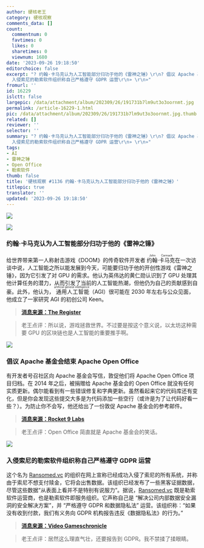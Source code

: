 ```yaml
---
author: 硬核老王
category: 硬核观察
comments_data: []
count:
  commentnum: 0
  favtimes: 0
  likes: 0
  sharetimes: 0
  viewnum: 1680
date: '2023-09-26 19:18:50'
editorchoice: false
excerpt: "? 约翰·卡马克认为人工智能部分归功于他的《雷神之锤》\r\n? 倡议 Apache 基金会结束 Apache Open Office\r\n?
  入侵索尼的勒索软件组织称自己严格遵守 GDPR 运营\r\n» \r\n»"
fromurl: ''
id: 16229
islctt: false
largepic: /data/attachment/album/202309/26/191731b7lm9ut3o3oornmt.jpg
permalink: /article-16229-1.html
pic: /data/attachment/album/202309/26/191731b7lm9ut3o3oornmt.jpg.thumb.jpg
related: []
reviewer: ''
selector: ''
summary: "? 约翰·卡马克认为人工智能部分归功于他的《雷神之锤》\r\n? 倡议 Apache 基金会结束 Apache Open Office\r\n?
  入侵索尼的勒索软件组织称自己严格遵守 GDPR 运营\r\n» \r\n»"
tags:
- AI
- 雷神之锤
- Open Office
- 勒索软件
thumb: false
title: '硬核观察 #1136 约翰·卡马克认为人工智能部分归功于他的《雷神之锤》'
titlepic: true
translator: ''
updated: '2023-09-26 19:18:50'
---
```


![](/data/attachment/album/202309/26/191731b7lm9ut3o3oornmt.jpg)


![](/data/attachment/album/202309/26/191738f494qqsko6g6w3w8.jpg)


### 约翰·卡马克认为人工智能部分归功于他的《雷神之锤》


给世界带来第一人称射击游戏《DOOM》的传奇软件开发者 <ruby> 约翰·卡马克 <rt>  John Carmack </rt></ruby> 在一次访谈中说，人工智能之所以能发展到今天，可能要归功于他的开创性游戏《雷神之锤》，因为它引发了对 GPU 的需求。他认为英伟达的黄仁勋认识到了 GPU 处理其他计算任务的潜力，从而引发了当前的人工智能热潮，但他仍为自己的贡献感到自豪。此外，他认为，<ruby> 通用人工智能 <rt>  artificial general intelligence </rt></ruby>（AGI）很可能在 2030 年左右与公众见面，他成立了一家研究 AGI 的初创公司 Keen。



> 
> **[消息来源：The Register](https://www.theregister.com/2023/09/26/john_carmack_agi/)**
> 
> 
> 



> 
> 老王点评：所以说，游戏拯救世界。不过要是按这个意义说，以太坊这种需要 GPU 的区块链也是人工智能的重要推手啊。
> 
> 
> 


![](/data/attachment/album/202309/26/191750sb8fi38rw9hb983y.jpg)


### 倡议 Apache 基金会结束 Apache Open Office


有开发者号召社区向 Apache 基金会写信，敦促他们将 Apache Open Office 项目归档。在 2014 年之后，被捐赠给 Apache 基金会的 Open Office 就没有任何实质更新。偶尔能看到有一些错误修复和字典更新。虽然看起来它的代码库还有变化，但是你会发现这些提交大多是为代码添加一些空行（或许是为了让代码好看一些？）。为防止你不会写，他还给出了一份敦促 Apache 基金会的参考邮件。



> 
> **[消息来源：Rocket 9 Labs](https://rocket9labs.com/post/its-time-to-let-go-apache-software-foundation/)**
> 
> 
> 



> 
> 老王点评：Open Office 简直就是 Apache 基金会的笑话。
> 
> 
> 


![](/data/attachment/album/202309/26/191806kq9l49nu0j4czinn.jpg)


### 入侵索尼的勒索软件组织称自己严格遵守 GDPR 运营


这个名为 [Ransomed.vc](http://ransomed.vc/) 的组织在网上宣称已经成功入侵了索尼的所有系统，并称由于索尼不想支付赎金，它将会出售数据。该组织已经发布了一些黑客证据数据，尽管这些数据“从表面上看并不是特别有说服力”。据说，[Ransomed.vc](http://ransomed.vc/) 既是勒索软件运营商，也是勒索软件即服务组织。它声称自己是 “解决公司内部数据安全漏洞的安全解决方案”，并 “严格遵守 GDPR 和数据隐私法” 运营。该组织称：“如果没有收到付款，我们有义务向 GDPR 机构报告违反《数据隐私法》的行为。”



> 
> **[消息来源：Video Gameschronicle](https://www.videogameschronicle.com/news/a-ransomware-group-claims-to-have-beached-all-sony-systems/)**
> 
> 
> 



> 
> 老王点评：居然这么理直气壮，还要报告到 GDPR。我不禁揉了揉眼睛。
> 
> 
>